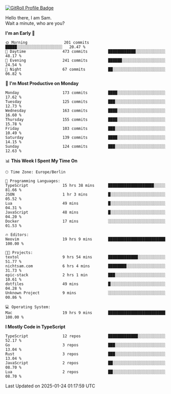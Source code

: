 <a href="https://gitroll.io/profile/u8g4G6FTZM7WSCSqTRPGSHZygT4O2" target="_blank"><img src="https://gitroll.io/api/badges/profiles/v1/u8g4G6FTZM7WSCSqTRPGSHZygT4O2?theme=nord" alt="GitRoll Profile Badge"/></a>

Hello there, I am Sam.  
Wait a minute, who are you?
  
<!--START_SECTION:waka-->
**I'm an Early 🐤** 

```text
🌞 Morning                201 commits         █████░░░░░░░░░░░░░░░░░░░░   20.47 % 
🌆 Daytime                473 commits         ████████████░░░░░░░░░░░░░   48.17 % 
🌃 Evening                241 commits         ██████░░░░░░░░░░░░░░░░░░░   24.54 % 
🌙 Night                  67 commits          ██░░░░░░░░░░░░░░░░░░░░░░░   06.82 % 
```
📅 **I'm Most Productive on Monday** 

```text
Monday                   173 commits         ████░░░░░░░░░░░░░░░░░░░░░   17.62 % 
Tuesday                  125 commits         ███░░░░░░░░░░░░░░░░░░░░░░   12.73 % 
Wednesday                163 commits         ████░░░░░░░░░░░░░░░░░░░░░   16.60 % 
Thursday                 155 commits         ████░░░░░░░░░░░░░░░░░░░░░   15.78 % 
Friday                   103 commits         ███░░░░░░░░░░░░░░░░░░░░░░   10.49 % 
Saturday                 139 commits         ████░░░░░░░░░░░░░░░░░░░░░   14.15 % 
Sunday                   124 commits         ███░░░░░░░░░░░░░░░░░░░░░░   12.63 % 
```


📊 **This Week I Spent My Time On** 

```text
🕑︎ Time Zone: Europe/Berlin

💬 Programming Languages: 
TypeScript               15 hrs 38 mins      ████████████████████░░░░░   81.66 % 
JSON                     1 hr 3 mins         █░░░░░░░░░░░░░░░░░░░░░░░░   05.52 % 
Lua                      49 mins             █░░░░░░░░░░░░░░░░░░░░░░░░   04.31 % 
JavaScript               48 mins             █░░░░░░░░░░░░░░░░░░░░░░░░   04.20 % 
Docker                   17 mins             ░░░░░░░░░░░░░░░░░░░░░░░░░   01.53 % 

🔥 Editors: 
Neovim                   19 hrs 9 mins       █████████████████████████   100.00 % 

🐱‍💻 Projects: 
textol                   9 hrs 54 mins       █████████████░░░░░░░░░░░░   51.77 % 
nichtsam.com             6 hrs 4 mins        ████████░░░░░░░░░░░░░░░░░   31.73 % 
epic-stack               2 hrs 1 min         ███░░░░░░░░░░░░░░░░░░░░░░   10.61 % 
dotfiles                 49 mins             █░░░░░░░░░░░░░░░░░░░░░░░░   04.28 % 
Unknown Project          9 mins              ░░░░░░░░░░░░░░░░░░░░░░░░░   00.86 % 

💻 Operating System: 
Mac                      19 hrs 9 mins       █████████████████████████   100.00 % 
```

**I Mostly Code in TypeScript** 

```text
TypeScript               12 repos            █████████████░░░░░░░░░░░░   52.17 % 
Go                       3 repos             ███░░░░░░░░░░░░░░░░░░░░░░   13.04 % 
Rust                     3 repos             ███░░░░░░░░░░░░░░░░░░░░░░   13.04 % 
JavaScript               2 repos             ██░░░░░░░░░░░░░░░░░░░░░░░   08.70 % 
Lua                      2 repos             ██░░░░░░░░░░░░░░░░░░░░░░░   08.70 % 
```




 Last Updated on 2025-01-24 01:17:59 UTC
<!--END_SECTION:waka-->
